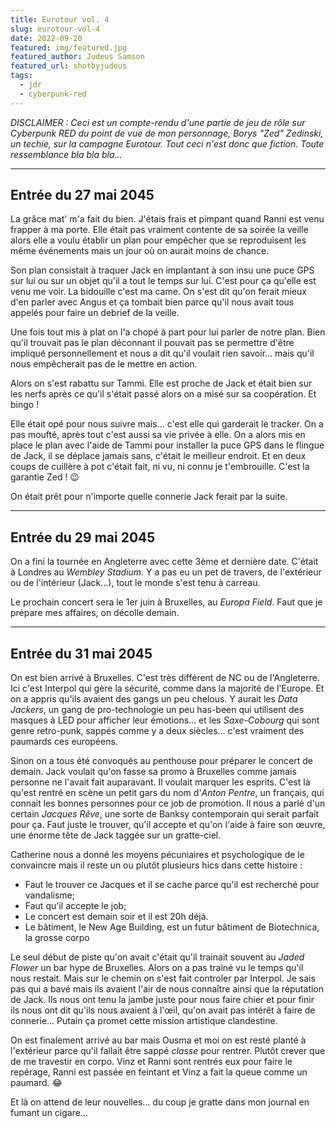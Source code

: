 ```yaml
---
title: Eurotour vol. 4
slug: eurotour-vol-4
date: 2022-09-20
featured: img/featured.jpg
featured_author: Judeus Samson
featured_url: shotbyjudeus
tags:
  - jdr
  - cyberpunk-red
---
```


*DISCLAIMER : Ceci est un compte-rendu d'une partie de jeu de rôle sur Cyberpunk RED du point de vue de mon personnage, Borys "Zed" Zedinski, un techie, sur la campagne Eurotour. Tout ceci n'est donc que fiction. Toute ressemblance bla bla bla…*

---

## Entrée du 27 mai 2045

La grâce mat' m'a fait du bien. J'étais frais et pimpant quand Ranni est venu frapper à ma porte. Elle était pas vraiment contente de sa soirée la veille alors elle a voulu établir un plan pour empêcher que se reproduisent les même événements mais un jour où on aurait moins de chance.

Son plan consistait à traquer Jack en implantant à son insu une puce GPS sur lui ou sur un objet qu'il a tout le temps sur lui. C'est pour ça qu'elle est venu me voir. La bidouille c'est ma came. On s'est dit qu'on ferait mieux d'en parler avec Angus et ça tombait bien parce qu'il nous avait tous appelés pour faire un debrief de la veille.

Une fois tout mis à plat on l'a chopé à part pour lui parler de notre plan. Bien qu'il trouvait pas le plan déconnant il pouvait pas se permettre d'être impliqué personnellement et nous a dit qu'il voulait rien savoir… mais qu'il nous empêcherait pas de le mettre en action.

Alors on s'est rabattu sur Tammi. Elle est proche de Jack et était bien sur les nerfs après ce qu'il s'était passé alors on a misé sur sa coopération. Et bingo !

Elle était opé pour nous suivre mais… c'est elle qui garderait le tracker. On a pas moufté, après tout c'est aussi sa vie privée à elle. On a alors mis en place le plan avec l'aide de Tammi pour installer la puce GPS dans le flingue de Jack, il se déplace jamais sans, c'était le meilleur endroit. Et en deux coups de cuillère à pot c'était fait, ni vu, ni connu je t'embrouille. C'est la garantie Zed ! 😉

On était prêt pour n'importe quelle connerie Jack ferait par la suite.

---

## Entrée du 29 mai 2045

On a fini la tournée en Angleterre avec cette 3ème et dernière date. C'était à Londres au *Wembley Stadium*. Y a pas eu un pet de travers, de l'extérieur ou de l'intérieur (Jack…), tout le monde s'est tenu à carreau.

Le prochain concert sera le 1er juin à Bruxelles, au *Europa Field*. Faut que je prépare mes affaires, on décolle demain.

---

## Entrée du 31 mai 2045

On est bien arrivé à Bruxelles. C'est très différent de NC ou de l'Angleterre. Ici c'est Interpol qui gère la sécurité, comme dans la majorité de l'Europe. Et on a appris qu'ils avaient des gangs un peu chelous. Y aurait les *Data Jackers*, un gang de pro-technologie un peu has-been qui utilisent des masques à LED pour afficher leur émotions… et les *Saxe-Cobourg* qui sont genre retro-punk, sappés comme y a deux siècles… c'est vraiment des paumards ces européens.

Sinon on a tous été convoqués au penthouse pour préparer le concert de demain. Jack voulait qu'on fasse sa promo à Bruxelles comme jamais personne ne l'avait fait auparavant. Il voulait marquer les esprits. C'est là qu'est rentré en scène un petit gars du nom d'*Anton Pentre*, un français, qui connait les bonnes personnes pour ce job de promotion. Il nous a parlé d'un certain *Jacques Rêve*, une sorte de Banksy contemporain qui serait parfait pour ça. Faut juste le trouver, qu'il accepte et qu'on l'aide à faire son œuvre, une énorme tête de Jack taggée sur un gratte-ciel.

Catherine nous a donné les moyens pécuniaires et psychologique de le convaincre mais il reste un ou plutôt plusieurs hics dans cette histoire :

- Faut le trouver ce Jacques et il se cache parce qu'il est recherché pour vandalisme;
- Faut qu'il accepte le job;
- Le concert est demain soir et il est 20h déjà.
- Le bâtiment, le New Age Building, est un futur bâtiment de Biotechnica, la grosse corpo

Le seul début de piste qu'on avait c'était qu'il trainait souvent au *Jaded Flower* un bar hype de Bruxelles. Alors on a pas trainé vu le temps qu'il nous restait. Mais sur le chemin on s'est fait controler par Interpol. Je sais pas qui a bavé mais ils avaient l'air de nous connaître ainsi que la réputation de Jack. Ils nous ont tenu la jambe juste pour nous faire chier et pour finir ils nous ont dit qu'ils nous avaient à l'œil, qu'on avait pas intérêt à faire de connerie… Putain ça promet cette mission artistique clandestine.

On est finalement arrivé au bar mais Ousma et moi on est resté planté à l'extérieur parce qu'il fallait être sappé *classe* pour rentrer. Plutôt crever que de me travestir en corpo. Vinz et Ranni sont rentrés eux pour faire le repérage, Ranni est passée en feintant et Vinz a fait la queue comme un paumard. 😂

Et là on attend de leur nouvelles… du coup je gratte dans mon journal en fumant un cigare…
